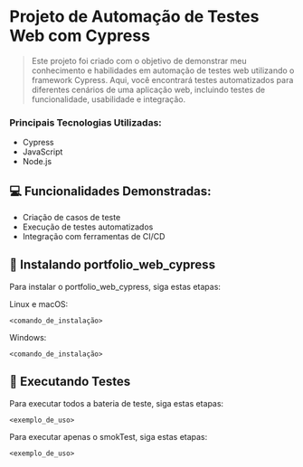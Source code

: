 # Projeto de Automação de Testes Web com Cypress

> Este projeto foi criado com o objetivo de demonstrar meu conhecimento e habilidades em automação de testes web utilizando o framework Cypress. Aqui, você encontrará testes automatizados para diferentes cenários de uma aplicação web, incluindo testes de funcionalidade, usabilidade e integração.

### Principais Tecnologias Utilizadas:

- Cypress
- JavaScript
- Node.js

## 💻 Funcionalidades Demonstradas:

- Criação de casos de teste
- Execução de testes automatizados
- Integração com ferramentas de CI/CD

## 🚀 Instalando portfolio_web_cypress

Para instalar o portfolio_web_cypress, siga estas etapas:

Linux e macOS:

```
<comando_de_instalação>
```

Windows:

```
<comando_de_instalação>
```

## 📝 Executando Testes 

Para executar todos a bateria de teste, siga estas etapas:

```
<exemplo_de_uso>
```

Para executar apenas o smokTest, siga estas etapas:

```
<exemplo_de_uso>
```
